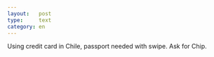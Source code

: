 ```yaml
---
layout:   post
type:     text
category: en
---
```


Using credit card in Chile, passport needed with swipe. Ask for Chip.